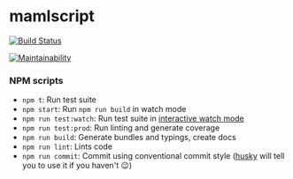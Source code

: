 # mamlscript
[![Build Status](https://travis-ci.org/raster-foundry/mamlscript.svg?branch=master)](https://travis-ci.org/raster-foundry/mamlscript)

[![Maintainability](https://api.codeclimate.com/v1/badges/9e498dd542a5551089f0/maintainability)](https://codeclimate.com/github/raster-foundry/mamlscript/maintainability)


### NPM scripts

 - `npm t`: Run test suite
 - `npm start`: Run `npm run build` in watch mode
 - `npm run test:watch`: Run test suite in [interactive watch mode](http://facebook.github.io/jest/docs/cli.html#watch)
 - `npm run test:prod`: Run linting and generate coverage
 - `npm run build`: Generate bundles and typings, create docs
 - `npm run lint`: Lints code
 - `npm run commit`: Commit using conventional commit style ([husky](https://github.com/typicode/husky) will tell you to use it if you haven't :wink:)
